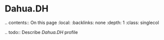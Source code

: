 

# Dahua.DH

.. contents:: On this page
    :local:
    :backlinks: none
    :depth: 1
    :class: singlecol

.. todo::
    Describe *Dahua.DH* profile
